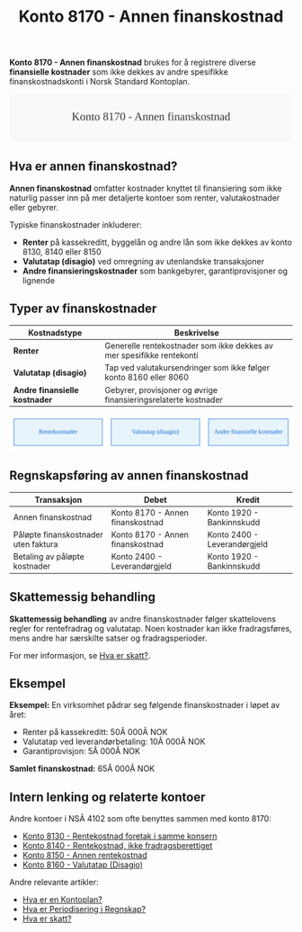 ﻿---
title: "Konto 8170 - Annen finanskostnad"
seoTitle: "8170-annen-finanskostnad"
meta_description: '**Konto 8170 - Annen finanskostnad** brukes for å registrere diverse **finansielle kostnader** som ikke dekkes av andre spesifikke finanskostnadskonti i Norsk ...'
slug: 8170-annen-finanskostnad
type: blog
layout: pages/single
---

**Konto 8170 - Annen finanskostnad** brukes for å registrere diverse **finansielle kostnader** som ikke dekkes av andre spesifikke finanskostnadskonti i Norsk Standard Kontoplan.

![Illustrasjon av konto 8170 Annen finanskostnad](8170-annen-finanskostnad-image.svg)

## Hva er annen finanskostnad?

**Annen finanskostnad** omfatter kostnader knyttet til finansiering som ikke naturlig passer inn på mer detaljerte kontoer som renter, valutakostnader eller gebyrer.

Typiske finanskostnader inkluderer:

* **Renter** på kassekreditt, byggelån og andre lån som ikke dekkes av konto 8130, 8140 eller 8150
* **Valutatap (disagio)** ved omregning av utenlandske transaksjoner
* **Andre finansieringskostnader** som bankgebyrer, garantiprovisjoner og lignende

## Typer av finanskostnader

| Kostnadstype                | Beskrivelse                                                        |
|-----------------------------|--------------------------------------------------------------------|
| **Renter**                  | Generelle rentekostnader som ikke dekkes av mer spesifikke rentekonti |
| **Valutatap (disagio)**     | Tap ved valutakursendringer som ikke følger konto 8160 eller 8060    |
| **Andre finansielle kostnader** | Gebyrer, provisjoner og øvrige finansieringsrelaterte kostnader        |

![Typer av finanskostnader](8170-finanskostnad-typer.svg)

## Regnskapsføring av annen finanskostnad

| Transaksjon                                 | Debet                                   | Kredit                       |
|---------------------------------------------|-----------------------------------------|------------------------------|
| Annen finanskostnad                         | Konto 8170 - Annen finanskostnad        | Konto 1920 - Bankinnskudd    |
| Påløpte finanskostnader uten faktura        | Konto 8170 - Annen finanskostnad        | Konto 2400 - Leverandørgjeld |
| Betaling av påløpte kostnader               | Konto 2400 - Leverandørgjeld            | Konto 1920 - Bankinnskudd    |

## Skattemessig behandling

**Skattemessig behandling** av andre finanskostnader følger skattelovens regler for rentefradrag og valutatap. Noen kostnader kan ikke fradragsføres, mens andre har særskilte satser og fradragsperioder.

For mer informasjon, se [Hva er skatt?](/blogs/regnskap/hva-er-skatt "Hva er skatt? Oversikt over skatteregler i Norge").

## Eksempel

**Eksempel:** En virksomhet pådrar seg følgende finanskostnader i løpet av året:

* Renter på kassekreditt: 50Â 000Â NOK
* Valutatap ved leverandørbetaling: 10Â 000Â NOK
* Garantiprovisjon: 5Â 000Â NOK

**Samlet finanskostnad:** 65Â 000Â NOK

## Intern lenking og relaterte kontoer

Andre kontoer i NSÂ 4102 som ofte benyttes sammen med konto 8170:

* [Konto 8130 - Rentekostnad foretak i samme konsern](/blogs/kontoplan/8130-rentekostnad-foretak-i-samme-konsern "Konto 8130 - Rentekostnad foretak i samme konsern")
* [Konto 8140 - Rentekostnad, ikke fradragsberettiget](/blogs/kontoplan/8140-rentekostnad-ikke-fradragsberettiget "Konto 8140 - Rentekostnad, ikke fradragsberettiget i Norsk Standard Kontoplan")
* [Konto 8150 - Annen rentekostnad](/blogs/kontoplan/8150-annen-rentekostnad "Konto 8150 - Annen rentekostnad: Guide til andre rentekostnader")
* [Konto 8160 - Valutatap (Disagio)](/blogs/kontoplan/8160-valutatap-disagio "Konto 8160 - Valutatap (Disagio)")

Andre relevante artikler:

* [Hva er en Kontoplan?](/blogs/regnskap/hva-er-kontoplan "Hva er en Kontoplan? Komplett guide til kontoplaner i norsk regnskap")
* [Hva er Periodisering i Regnskap?](/blogs/regnskap/hva-er-periodisering "Hva er Periodisering i Regnskap? Guide til periodisering av kostnader og inntekter")
* [Hva er skatt?](/blogs/regnskap/hva-er-skatt "Hva er skatt? Oversikt over skatteregler i Norge")






